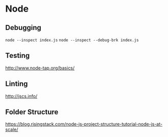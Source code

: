 # Node #



## Debugging ##

```node --inspect index.js```
```node --inspect --debug-brk index.js```


## Testing ##

http://www.node-tap.org/basics/


## Linting ##

http://jscs.info/


## Folder Structure ##

https://blog.risingstack.com/node-js-project-structure-tutorial-node-js-at-scale/